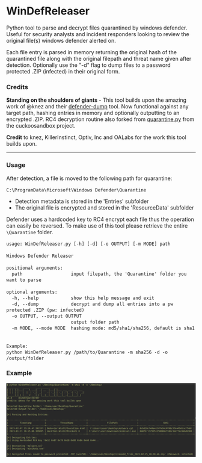 # WinDefReleaser
Python tool to parse and decrypt files quarantined by windows defender. Useful for security analysts and incident responders looking to review the original file(s) windows defender alerted on.

Each file entry is parsed in memory returning the original hash of the quarantined file along with the original filepath and threat name given after detection. Optionally use the "-d" flag to dump files to a password protected .ZIP (infected) in their original form. 

### Credits

**Standing on the shoulders of giants** - This tool builds upon the amazing work of @knez and their [defender-dump](https://github.com/knez/defender-dump) tool. Now functional against any target path, hashing entries in memory and optionally outputting to an encrypted .ZIP. RC4 decryption routine also forked from [quarantine.py](https://raw.githubusercontent.com/brad-accuvant/cuckoo-modified/00ad13c94cc7453c40ed6152d16009ca1c8ed6f2/lib/cuckoo/common/quarantine.py) from the cuckoosandbox project.

**Credit** to knez, KillerInstinct, Optiv, Inc and OALabs for the work this tool builds upon.

---

### Usage

After detection, a file is moved to the following path for quarantine:
```
C:\ProgramData\Microsoft\Windows Defender\Quarantine
```
- Detection metadata is stored in the 'Entries' subfolder
- The original file is encrypted and stored in the 'ResourceData' subfolder

Defender uses a hardcoded key to RC4 encrypt each file thus the operation can easily be reversed. To make use of this tool please retrieve the entire `\Quarantine` folder.

```
usage: WinDefReleaser.py [-h] [-d] [-o OUTPUT] [-m MODE] path

Windows Defender Releaser

positional arguments:
  path                  input filepath, the 'Quarantine' folder you want to parse

optional arguments:
  -h, --help            show this help message and exit
  -d, --dump            decrypt and dump all entries into a pw protected .ZIP (pw: infected)
  -o OUTPUT, --output OUTPUT
                        output folder path
  -m MODE, --mode MODE  hashing mode: md5/sha1/sha256, default is sha1


Example:
python WinDefReleaser.py /path/to/Quarantine -m sha256 -d -o /output/folder
```

### Example

![Example use of the tool.](/image/windef_ex2.png "Example use of the tool.")
